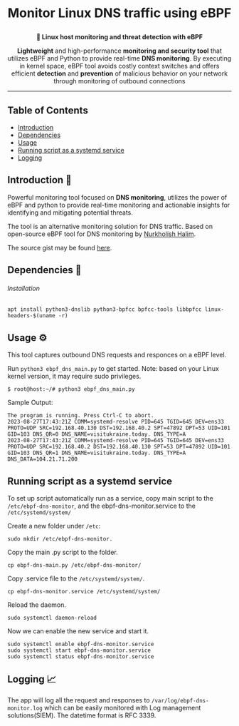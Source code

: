 <h1 align="center">
  <p>Monitor Linux DNS traffic using eBPF</p>
</h1>
<p align="center"><b> 🔎 Linux host monitoring and threat detection with eBPF</b></p>

<p align="center"><b>Lightweight</b> and high-performance <b>monitoring and security tool</b> that utilizes eBPF and Python to provide real-time <b>DNS monitoring</b>. By executing in kernel space, eBPF tool avoids costly context switches and offers efficient <b>detection</b> and <b>prevention</b> of malicious behavior on your network through monitoring of outbound connections</p>
<div align='center'>
  
</a>

</div>

  ---

## Table of Contents

- [Introduction](#introduction-)
- [Dependencies](#dependencies-)
- [Usage](#usage-)
- [Running script as a systemd service](#running-script-as-a-systemd-service)
- [Logging](#logging-)

<!-- END doctoc generated TOC please keep comment here to allow auto update -->

##  Introduction 🌼

Powerful monitoring tool focused on <b>DNS monitoring</b>, utilizes the power of eBPF and python to provide real-time monitoring and actionable insights for identifying and mitigating potential threats.
  
The tool is an alternative monitoring solution for DNS traffic.
Based on open-source eBPF tool for DNS monitoring by [Nurkholish Halim](https://medium.com/@nurkholish.halim/a-deep-dive-into-ebpf-writing-an-efficient-dns-monitoring-2c9dea92abdf).

The source gist may be found [here](https://gist.github.com/oghie/b4e3accf1f87afcb939f884723e2b462).
  
 ##  Dependencies 🧵
 ###### Installation
 
  `apt install python3-dnslib python3-bpfcc bpfcc-tools libbpfcc linux-headers-$(uname -r)`
  
 ##  Usage ⚙
  This tool captures outbound DNS requests and responces on a eBPF level.

Run `python3 ebpf_dns_main.py` to get started. Note: based on your Linux kernel version, it may require sudo privileges.

```
$ root@host:~/# python3 ebpf_dns_main.py
```

Sample Output:

```
The program is running. Press Ctrl-C to abort.
2023-08-27T17:43:21Z COMM=systemd-resolve PID=645 TGID=645 DEV=ens33 PROTO=UDP SRC=192.168.40.130 DST=192.168.40.2 SPT=47892 DPT=53 UID=101 GID=103 DNS_QR=0 DNS_NAME=visitukraine.today. DNS_TYPE=A
2023-08-27T17:43:21Z COMM=systemd-resolve PID=645 TGID=645 DEV=ens33 PROTO=UDP SRC=192.168.40.2 DST=192.168.40.130 SPT=53 DPT=47892 UID=101 GID=103 DNS_QR=1 DNS_NAME=visitukraine.today. DNS_TYPE=A DNS_DATA=104.21.71.200
```
 ## Running script as a systemd service 
 To set up script automatically run as a service, copy main script to the `/etc/ebpf-dns-monitor`, and the ebpf-dns-monitor.service to the `/etc/systemd/system/`

Create a new folder under `/etc`:
 ```
 sudo mkdir /etc/ebpf-dns-monitor.
 ```
Copy the main .py script to the folder.
 ```
 cp ebpf-dns-main.py /etc/ebpf-dns-monitor/
 ```
Copy .service file to the `/etc/systemd/system/`.
 ```
 cp ebpf-dns-monitor.service /etc/systemd/system/
 ```
Reload the daemon.
 ```
 sudo systemctl daemon-reload
 ```
Now we can enable the new service and start it.
 ```
 sudo systemctl enable ebpf-dns-monitor.service
 sudo systemctl start ebpf-dns-monitor.service
 sudo systemctl status ebpf-dns-monitor.service
 ```


 ##  Logging 📈

The app will log all the request and responses to `/var/log/ebpf-dns-monitor.log` which can be easily monitored with Log management solutions(SIEM). 
The datetime format is RFC 3339.
